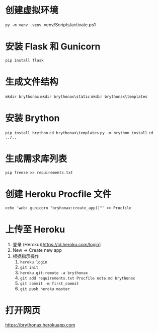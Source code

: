 # 创建虚拟环境
`py -m venv .venv`
.venv/Scripts/activate.ps1

# 安装 Flask 和 Gunicorn
`pip install flask`

# 生成文件结构
`mkdir brythonax`
`mkdir brythonax\static`
`mkdir brythonax\templates`

# 安装 Brython
`pip install brython`
`cd brythonax\templates`
`py -m brython install`
`cd ../..`

# 生成需求库列表
`pip freeze >> requirements.txt`

# 创建 Heroku Procfile 文件
`echo 'web: gunicorn "bryhonax:create_app()"' >> Procfile`

# 上传至 Heroku
1. 登录 (Heroku)[https://id.heroku.com/login]
2. New -> Create new app
3. 根据指示操作
   1. `heroku login`
   2. `git init`
   3. `heroku git:remote -a brythonax`
   4. `git add requirements.txt Procfile note.md brythonax`
   5. `git commit -m first_commit`
   6. `git push heroku master`

# 打开网页
https://brythonax.herokuapp.com
